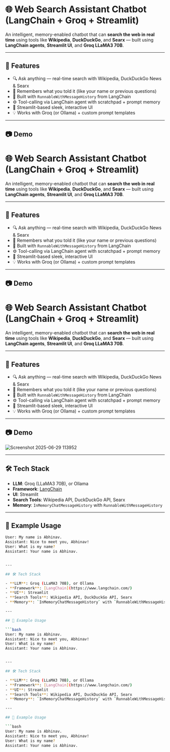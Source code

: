 # 🌐 Web Search Assistant Chatbot (LangChain + Groq + Streamlit)

An intelligent, memory-enabled chatbot that can **search the web in real time** using tools like **Wikipedia**, **DuckDuckGo**, and **Searx** — built using **LangChain agents**, **Streamlit UI**, and **Groq LLaMA3 70B**.

---

## 🚀 Features

- 🔍 Ask anything — real-time search with Wikipedia, DuckDuckGo News & Searx
- 🧠 Remembers what you told it (like your name or previous questions)
- 🧠 Built with `RunnableWithMessageHistory` from LangChain
- ⚙️ Tool-calling via LangChain agent with scratchpad + prompt memory
- 🎨 Streamlit-based sleek, interactive UI
- 💡 Works with Groq (or Ollama) + custom prompt templates

---

## 📷 Demo

# 🌐 Web Search Assistant Chatbot (LangChain + Groq + Streamlit)

An intelligent, memory-enabled chatbot that can **search the web in real time** using tools like **Wikipedia**, **DuckDuckGo**, and **Searx** — built using **LangChain agents**, **Streamlit UI**, and **Groq LLaMA3 70B**.

---

## 🚀 Features

- 🔍 Ask anything — real-time search with Wikipedia, DuckDuckGo News & Searx
- 🧠 Remembers what you told it (like your name or previous questions)
- 🧠 Built with `RunnableWithMessageHistory` from LangChain
- ⚙️ Tool-calling via LangChain agent with scratchpad + prompt memory
- 🎨 Streamlit-based sleek, interactive UI
- 💡 Works with Groq (or Ollama) + custom prompt templates

---

## 📷 Demo

# 🌐 Web Search Assistant Chatbot (LangChain + Groq + Streamlit)

An intelligent, memory-enabled chatbot that can **search the web in real time** using tools like **Wikipedia**, **DuckDuckGo**, and **Searx** — built using **LangChain agents**, **Streamlit UI**, and **Groq LLaMA3 70B**.

---

## 🚀 Features

- 🔍 Ask anything — real-time search with Wikipedia, DuckDuckGo News & Searx
- 🧠 Remembers what you told it (like your name or previous questions)
- 🧠 Built with `RunnableWithMessageHistory` from LangChain
- ⚙️ Tool-calling via LangChain agent with scratchpad + prompt memory
- 🎨 Streamlit-based sleek, interactive UI
- 💡 Works with Groq (or Ollama) + custom prompt templates

---

## 📷 Demo

![Screenshot 2025-06-29 113952](https://github.com/user-attachments/assets/358a97ed-91fa-415a-b673-fbb78ecfd33c)


---

## 🛠 Tech Stack

- **LLM**: Groq (LLaMA3 70B), or Ollama
- **Framework**: [LangChain](https://www.langchain.com/)
- **UI**: Streamlit
- **Search Tools**: Wikipedia API, DuckDuckGo API, Searx
- **Memory**: `InMemoryChatMessageHistory` with `RunnableWithMessageHistory`

---

## 🧪 Example Usage

```bash
User: My name is Abhinav.
Assistant: Nice to meet you, Abhinav!
User: What is my name?
Assistant: Your name is Abhinav.


---

## 🛠 Tech Stack

- **LLM**: Groq (LLaMA3 70B), or Ollama
- **Framework**: [LangChain](https://www.langchain.com/)
- **UI**: Streamlit
- **Search Tools**: Wikipedia API, DuckDuckGo API, Searx
- **Memory**: `InMemoryChatMessageHistory` with `RunnableWithMessageHistory`

---

## 🧪 Example Usage

```bash
User: My name is Abhinav.
Assistant: Nice to meet you, Abhinav!
User: What is my name?
Assistant: Your name is Abhinav.


---

## 🛠 Tech Stack

- **LLM**: Groq (LLaMA3 70B), or Ollama
- **Framework**: [LangChain](https://www.langchain.com/)
- **UI**: Streamlit
- **Search Tools**: Wikipedia API, DuckDuckGo API, Searx
- **Memory**: `InMemoryChatMessageHistory` with `RunnableWithMessageHistory`

---

## 🧪 Example Usage

```bash
User: My name is Abhinav.
Assistant: Nice to meet you, Abhinav!
User: What is my name?
Assistant: Your name is Abhinav.
